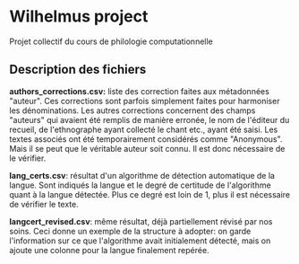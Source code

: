 # Wilhelmus project

Projet collectif du cours de philologie computationnelle

## Description des fichiers

**authors_corrections.csv:** liste des correction faites aux métadonnées "auteur". Ces corrections sont parfois simplement faites pour harmoniser les dénominations. Les autres corrections concernent des champs "auteurs" qui avaient été remplis de manière erronée, le nom de l'éditeur du recueil, de l'ethnographe ayant collecté le chant etc., ayant été saisi. Les textes associés ont été temporairement considérés comme "Anonymous". Mais il se peut que le véritable auteur soit connu. Il est donc nécessaire de le vérifier.

**lang_certs.csv**: résultat d'un algorithme de détection automatique de la langue. Sont indiqués la langue et le degré de certitude de l'algorithme quant à la langue détectée. Plus ce degré est loin de 1, plus il est nécessaire de vérifier le texte.

**langcert_revised.csv**: même résultat, déjà partiellement révisé par nos soins. Ceci donne un exemple de la structure à adopter: on garde l'information sur ce que l'algorithme avait initialement détecté, mais on ajoute une colonne pour la langue finalement repérée.





